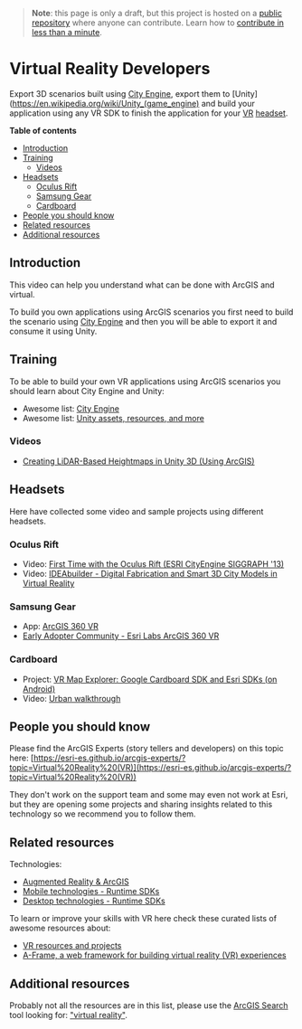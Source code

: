 > **Note**: this page is only a draft, but this project is hosted on a [public repository](https://github.com/hhkaos/awesome-arcgis) where anyone can contribute. Learn how to [contribute in less than a minute](https://github.com/hhkaos/awesome-arcgis/blob/master/CONTRIBUTING.md#contributions).

# Virtual Reality Developers
Export 3D scenarios built using [City Engine](../arcgis/products/city-engine/README.md), export them to [Unity](https://en.wikipedia.org/wiki/Unity_(game_engine) and build your application using any VR SDK to finish the application for your [VR](https://en.wikipedia.org/wiki/Virtual_reality) [headset](https://en.wikipedia.org/wiki/Virtual_reality_headset).

<!-- START doctoc generated TOC please keep comment here to allow auto update -->
<!-- DON'T EDIT THIS SECTION, INSTEAD RE-RUN doctoc TO UPDATE -->
**Table of contents**

- [Introduction](#introduction)
- [Training](#training)
  - [Videos](#videos)
- [Headsets](#headsets)
  - [Oculus Rift](#oculus-rift)
  - [Samsung Gear](#samsung-gear)
  - [Cardboard](#cardboard)
- [People you should know](#people-you-should-know)
- [Related resources](#related-resources)
- [Additional resources](#additional-resources)

<!-- END doctoc generated TOC please keep comment here to allow auto update -->

## Introduction

This video can help you understand what can be done with ArcGIS and virtual.

To build you own applications using ArcGIS scenarios you first need to build the
scenario using [City Engine](../arcgis/products/city-engine/README.md) and then you will be able to export it and consume it using Unity.

## Training

To be able to build your own VR applications using ArcGIS scenarios you should learn about City Engine and Unity:

* Awesome list: [City Engine](../arcgis/products/city-engine/README.md)
* Awesome list: [Unity assets, resources, and more](https://github.com/RyanNielson/awesome-unity)

### Videos

* [Creating LiDAR-Based Heightmaps in Unity 3D (Using ArcGIS)](https://www.youtube.com/watch?v=a5lafgEVNWI)

## Headsets
Here have collected some video and sample projects using different headsets.

### Oculus Rift

* Video: [First Time with the Oculus Rift (ESRI CityEngine SIGGRAPH '13)](https://www.youtube.com/watch?v=MAxKl4s_iRg)
* Video: [IDEAbuilder - Digital Fabrication and Smart 3D City Models in Virtual Reality](https://www.youtube.com/watch?v=WGWrY40je1k)

### Samsung Gear

* App: [ArcGIS 360 VR](https://marketplace.arcgis.com/listing.html?id=58094e8cf92644d28d5cb4a4fda3602e)
* [Early Adopter Community - Esri Labs ArcGIS 360 VR](http://bit.ly/EL360VR)

### Cardboard

* Project: [VR Map Explorer: Google Cardboard SDK and Esri SDKs (on Android)](https://devpost.com/software/arcvrcardboard)
* Video: [Urban walkthrough](https://www.youtube.com/watch?v=ghABH6q7eXI&spfreload=10)

## People you should know
Please find the ArcGIS Experts (story tellers and developers) on this topic here: [https://esri-es.github.io/arcgis-experts/?topic=Virtual%20Reality%20(VR)](https://esri-es.github.io/arcgis-experts/?topic=Virtual%20Reality%20(VR))

They don't work on the support team and some may even not work at Esri,
but they are opening some projects and sharing insights related to this
technology so we recommend you to follow them.

## Related resources

Technologies:

* [Augmented Reality & ArcGIS](../ar/README.md)
* [Mobile technologies - Runtime SDKs](../mobile/README.md)
* [Desktop technologies - Runtime SDKs](../desktop/README.md)

To learn or improve your skills with VR here check these curated lists of
awesome resources about:
* [VR resources and projects](https://github.com/melbvr/awesome-VR)
* [A-Frame, a web framework for building virtual reality (VR) experiences](https://github.com/aframevr/awesome-aframe)

## Additional resources

Probably not all the resources are in this list, please use the [ArcGIS Search](https://esri-es.github.io/arcgis-search/) tool looking for: ["virtual reality"](https://esri-es.github.io/arcgis-search/?search="virtual%20reality"&utm_campaign=awesome-list&utm_source=awesome-list&utm_medium=page).




